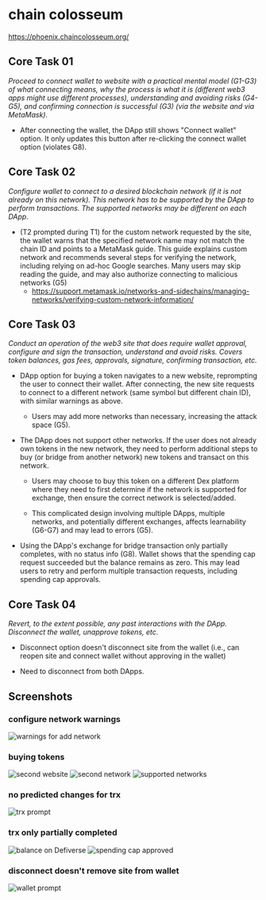# chain colosseum
https://phoenix.chaincolosseum.org/

## Core Task 01

*Proceed to connect wallet to website with a practical mental model (G1-G3) of what connecting means, why the process is what it is (different web3 apps might use different processes), understanding and avoiding risks (G4-G5), and confirming connection is successful (G3) (via the website and via MetaMask).*

- After connecting the wallet, the DApp still shows "Connect wallet" option. It only updates this button after re-clicking the connect wallet option (violates G8).


## Core Task 02

*Configure wallet to connect to a desired blockchain network (if it is not already on this network). This network has to be supported by the DApp to perform transactions. The supported networks may be different on each DApp.* 

- (T2 prompted during T1) for the custom network requested by the site, the wallet warns that the specified network name may not match the chain ID and points to a MetaMask guide. This guide explains custom network and recommends several steps for verifying the network, including relying on ad-hoc Google searches. Many users may skip reading the guide, and may also authorize connecting to malicious networks (G5)
    - https://support.metamask.io/networks-and-sidechains/managing-networks/verifying-custom-network-information/



## Core Task 03

*Conduct an operation of the web3 site that does require wallet approval, configure and sign the transaction, understand and avoid risks. Covers token balances, gas fees, approvals, signature, confirming transaction, etc.*


- DApp option for buying a token navigates to a new website, reprompting the user to connect their wallet. After connecting, the new site requests to connect to a different network (same symbol but different chain ID), with similar warnings as above.
    - Users may add more networks than necessary, increasing the attack space (G5).

- The DApp does not support other networks. If the user does not already own tokens in the new network, they need to perform additional steps to buy (or bridge from another network) new tokens and transact on this network.
    - Users may choose to buy this token on a different Dex platform where they need to first determine if the network is supported for exchange, then ensure the correct network is selected/added.

    - This complicated design involving multiple DApps, multiple networks, and potentially different exchanges, affects learnability (G6-G7) and may lead to errors (G5).

- Using the DApp's exchange for bridge transaction only partially completes, with no status info (G8). Wallet shows that the spending cap request succeeded but the balance remains as zero. This may lead users to retry and perform multiple transaction requests, including spending cap approvals.


## Core Task 04

*Revert, to the extent possible, any past interactions with the DApp. Disconnect the wallet, unapprove tokens, etc.* 

- Disconnect option doesn't disconnect site from the wallet (i.e., can reopen site and connect wallet without approving in the wallet)

- Need to disconnect from both DApps.


## Screenshots
### configure network warnings
![warnings for add network](image-19.png)

### buying tokens
![second website](image-20.png)
![second network](image-21.png)
![supported networks](image-22.png)

### no predicted changes for trx
![trx prompt](image-23.png)

### trx only partially completed
![balance on Defiverse](image-24.png)
![spending cap approved](image-25.png)

### disconnect doesn't remove site from wallet
![wallet prompt](image-57.png)
